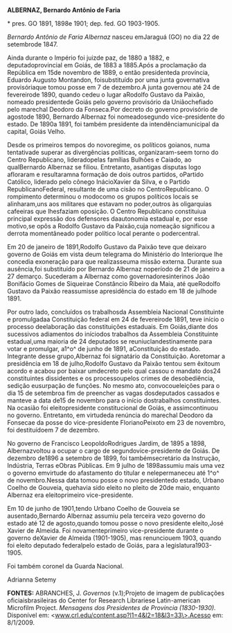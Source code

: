 **ALBERNAZ, Bernardo Antônio de Faria**

\* pres. GO 1891, 1898e 1901; dep. fed. GO 1903-1905.

*Bernardo Antônio de Faria Albernaz* nasceu emJaraguá (GO) no dia 22 de
setembrode 1847.

Ainda durante o Império foi juizde paz, de 1880 a 1882, e
deputadoprovincial em Goiás, de 1883 a 1885.Após a proclamação da
República em 15de novembro de 1889, o então presidenteda província,
Eduardo Augusto Montandon, foisubstituído por uma junta governativa
provisóriaque tomou posse em 7 de dezembro.A junta governou até 24 de
fevereirode 1890, quando cedeu o lugar aRodolfo Gustavo da Paixão,
nomeado presidentede Goiás pelo governo provisório da Uniãochefiado pelo
marechal Deodoro da Fonseca.Por decreto do governo provisório de
agostode 1890, Bernardo Albernaz foi nomeadosegundo vice-presidente do
estado. De 1890a 1891, foi também presidente da intendênciamunicipal da
capital, Goiás Velho.

Desde os primeiros tempos do novoregime, os políticos goianos, numa
tentativade superar as divergências políticas, organizaram-seem torno do
Centro Republicano, lideradopelas famílias Bulhões e Caiado, ao
qualBernardo Albernaz se filiou. Entretanto, asantigas disputas logo
afloraram e resultaramna formação de dois outros partidos, oPartido
Católico, liderado pelo cônego InácioXavier da Silva, e o Partido
RepublicanoFederal, resultante de uma cisão no CentroRepublicano. O
rompimento determinou o modocomo os grupos políticos locais se
alinharam,uns aos militares que estavam no poder,outros às oligarquias
cafeeiras que lhesfaziam oposição. O Centro Republicano constituiua
principal expressão dos defensores daautonomia estadual e, por esse
motivo,se opôs a Rodolfo Gustavo da Paixão,cuja nomeação significou a
derrota momentâneado poder político local perante o podercentral.

Em 20 de janeiro de 1891,Rodolfo Gustavo da Paixão teve que deixaro
governo de Goiás em vista deum telegrama do Ministério do Interiorque
lhe concedia exoneração para que realizasseuma missão externa. Durante
sua ausência,foi substituído por Bernardo Albernaz noperíodo de 21 de
janeiro a 27 demarço. Sucederam a Albernaz como governadoresinterinos
João Bonifácio Gomes de Siqueirae Constâncio Ribeiro da Maia, até
queRodolfo Gustavo da Paixão reassumisse apresidência do estado em 18 de
julhode 1891.

Por outro lado, concluídos os trabalhosda Assembleia Nacional
Constituinte e promulgadaa Constituição federal em 24 de fevereirode
1891, teve início o processo deelaboração das constituições estaduais.
Em Goiás,diante dos sucessivos adiamentos do iníciodos trabalhos da
Assembleia Constituinte estadual,uma maioria de 24 deputados se
reuniuclandestinamente para votar e promulgar, a1^o^ de junho de 1891,
aConstituição do estado. Integrante desse grupo,Albernaz foi signatário
da Constituição. Aoretomar a presidência em 18 de julho,Rodolfo Gustavo
da Paixão tentou sem êxitoum acordo e acabou por baixar umdecreto pelo
qual cassou o mandato dos24 constituintes dissidentes e os
processoupelos crimes de desobediência, sedição eusurpação de funções.
No mesmo ato, convocoueleições para o dia 15 de setembroa fim de
preencher as vagas dosdeputados cassados e manteve a data de15 de
novembro para o início dostrabalhos constituintes. Na ocasião foi
eleitopresidente constitucional de Goiás, e assimcontinuou no governo.
Entretanto, em virtudeda renúncia do marechal Deodoro da Fonsecae da
posse do vice-presidente FlorianoPeixoto em 23 de novembro, foi
destituídoem 7 de dezembro.

No governo de Francisco LeopoldoRodrigues Jardim, de 1895 a 1898,
Albernazvoltou a ocupar o cargo de segundovice-presidente de Goiás. De
dezembro de1896 a setembro de 1899, foi tambémsecretário da Instrução,
Indústria, Terras eObras Públicas. Em 9 julho de 1898assumiu mais uma
vez o governo emvirtude do afastamento do titular e nelepermaneceu até
1^o^ de novembro.Nessa data tomou posse o novo presidentedo estado,
Urbano Coelho de Gouveia, quehavia sido eleito no pleito de 20de maio,
enquanto Albernaz era eleitoprimeiro vice-presidente.

Em 10 de junho de 1901,tendo Urbano Coelho de Gouveia se
ausentado,Bernardo Albernaz assumiu pela terceira vezo governo do estado
até 12 de agosto,quando tomou posse o novo presidente eleito,José Xavier
de Almeida. Foi novamenteprimeiro vice-presidente durante o governo
deXavier de Almeida (1901-1905), mas renunciouem 1903, quando foi eleito
deputado federalpelo estado de Goiás, para a legislatura1903-1905.

Foi também coronel da Guarda Nacional.

Adrianna Setemy

**FONTES:** ABRANCHES, J. *Governos* (v.1);Projeto de imagem de
publicações oficiaisbrasileiras do Center for Research Librariese
Latin-american Microfilm Project. *Mensagens dos Presidentes de
Província (1830-1930).* Disponível em:
\<www.crl.edu/content.asp?l1=4&l2=18&l3=33\>.Acesso em: 8/1/2009.
